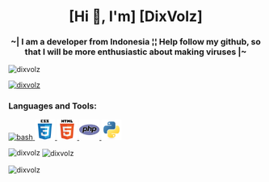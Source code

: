 <h1 align="center">[Hi 👋, I'm] [DixVolz]</h1>
<h3 align="center">~| I am a developer from Indonesia ¦¦ Help follow my github, so that I will be more enthusiastic about making viruses |~</h3>

<p align="left"> <img src="https://komarev.com/ghpvc/?username=dixvolz&label=Profile%20views&color=0e75b6&style=flat" alt="dixvolz" /> </p>

<p align="left"> <a href="https://github.com/ryo-ma/github-profile-trophy"><img src="https://github-profile-trophy.vercel.app/?username=dixvolz" alt="dixvolz" /></a> </p>

<h3 align="left">Languages and Tools:</h3>
<p align="left"> <a href="https://www.gnu.org/software/bash/" target="_blank" rel="noreferrer"> <img src="https://www.vectorlogo.zone/logos/gnu_bash/gnu_bash-icon.svg" alt="bash" width="40" height="40"/> </a> <a href="https://www.w3schools.com/css/" target="_blank" rel="noreferrer"> <img src="https://raw.githubusercontent.com/devicons/devicon/master/icons/css3/css3-original-wordmark.svg" alt="css3" width="40" height="40"/> </a> <a href="https://www.w3.org/html/" target="_blank" rel="noreferrer"> <img src="https://raw.githubusercontent.com/devicons/devicon/master/icons/html5/html5-original-wordmark.svg" alt="html5" width="40" height="40"/> </a> <a href="https://www.php.net" target="_blank" rel="noreferrer"> <img src="https://raw.githubusercontent.com/devicons/devicon/master/icons/php/php-original.svg" alt="php" width="40" height="40"/> </a> <a href="https://www.python.org" target="_blank" rel="noreferrer"> <img src="https://raw.githubusercontent.com/devicons/devicon/master/icons/python/python-original.svg" alt="python" width="40" height="40"/> </a> </p>

<p><img align="left" src="https://github-readme-stats.vercel.app/api/top-langs?username=dixvolz&show_icons=true&locale=en&layout=compact" alt="dixvolz" /></p>

<p>&nbsp;<img align="center" src="https://github-readme-stats.vercel.app/api?username=dixvolz&show_icons=true&locale=en" alt="dixvolz" /></p>

<p><img align="center" src="https://github-readme-streak-stats.herokuapp.com/?user=dixvolz&" alt="dixvolz" /></p>

